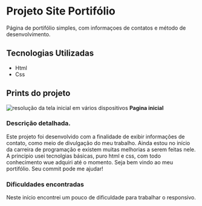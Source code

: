 # Projeto Site Portifólio
Página de portifólio simples, com informaçoes de contatos e método de desenvolvimento.

## Tecnologias Utilizadas
- Html
- Css

## Prints do projeto

<img src="./src/img/fotos-site/preview-home.png" alt="resolução da tela inicial em vários dispositivos">
<b> Pagina inicial </b>
<br>

### Descrição detalhada.
Este projeto foi desenvolvido com a finalidade de exibir informações de contato, como meio de divulgação do meu trabalho.
Ainda estou no início da carreira de programação e existem muitas melhorias a serem feitas nele. A principio usei tecnolgias básicas, puro html e css,
com todo conhecimento wue adquiri até o momento.
Seja bem vindo ao meu portifólio.
Seu commit pode me ajudar!

### Dificuldades encontradas

Neste início encontrei um pouco de dificuldade para trabalhar o responsivo.

